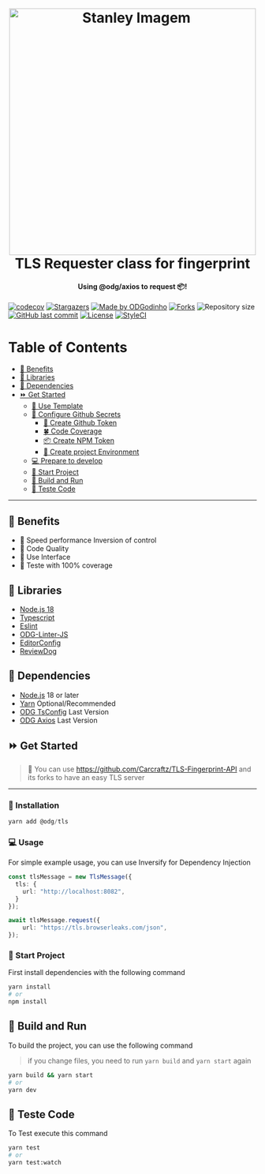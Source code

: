<h1 align="center">
    <a href="https://github.com/ODGodinho">
        <img
            src="https://raw.githubusercontent.com/ODGodinho/Stanley-TheTemplate/main/public/images/Stanley.jpg"
            alt="Stanley Imagem" width="500"
        />
    </a>
    <br />
    TLS Requester class for fingerprint
    <br />
</h1>

<h4 align="center">Using @odg/axios to request 📦!</h4>

<p align="center">

[![codecov](https://codecov.io/gh/ODGodinho/ODGTls/branch/main/graph/badge.svg?token=HNBNLLPZ3J)](https://codecov.io/gh/ODGodinho/ODGTls)
[![Stargazers](https://img.shields.io/github/stars/ODGodinho/ODGTls?color=F430A4)](https://github.com/ODGodinho/ODGTls/stargazers)
[![Made by ODGodinho](https://img.shields.io/badge/made%20by-ODGodinho-%2304A361)](https://www.linkedin.com/in/victor-alves-odgodinho/)
[![Forks](https://img.shields.io/github/forks/ODGodinho/ODGTls?color=CD4D34)](https://github.com/ODGodinho/ODGTls/network/members)
![Repository size](https://img.shields.io/github/repo-size/ODGodinho/ODGTls)
[![GitHub last commit](https://img.shields.io/github/last-commit/ODGodinho/ODGTls)](https://github.com/ODGodinho/ODGTls/commits/master)
[![License](https://img.shields.io/badge/license-MIT-brightgreen)](https://opensource.org/licenses/MIT)
[![StyleCI](https://github.styleci.io/repos/685343615/shield?branch=main)](https://github.styleci.io/repos/685343615?branch=main)

</p>

# Table of Contents

- [🎇 Benefits](#-benefits)
- [📗 Libraries](#-libraries)
- [📁 Dependencies](#-dependencies)
- [⏩ Get Started](#-get-started)
  - [🔘 Use Template](#-use-template)
  - [🔑 Configure Github Secrets](#-configure-github-secrets)
    - [🙈 Create Github Token](#-create-github-token)
    - [🍀 Code Coverage](#-code-coverage)
    - [📦 Create NPM Token](#-create-npm-token)
    - [🔐 Create project Environment](#-create-project-environment)
  - [💻 Prepare to develop](#-prepare-to-develop)
  - [📍 Start Project](#-start-project)
  - [📨 Build and Run](#-build-and-run)
  - [🧪 Teste Code](#-teste-code)

---

## 🎇 Benefits

- 🚀 Speed performance Inversion of control
- 🚨 Code Quality
- 🎇 Use Interface
- 🧪 Teste with 100% coverage

## 📗 Libraries

- [Node.js 18](https://nodejs.org/?n=dragonsgamers)
- [Typescript](https://www.typescriptlang.org/?n=dragonsgamers)
- [Eslint](https://eslint.org/?n=dragonsgamers)
- [ODG-Linter-JS](https://github.com/ODGodinho/ODG-Linter-Js?n=dragonsgamers)
- [EditorConfig](https://editorconfig.org/?n=dragonsgamers)
- [ReviewDog](https://github.com/reviewdog/action-eslint)

## 📁 Dependencies

- [Node.js](https://nodejs.org) 18 or later
- [Yarn](https://yarnpkg.com/) Optional/Recommended
- [ODG TsConfig](https://github.com/ODGodinho/tsconfig) Last Version
- [ODG Axios](https://github.com/ODGodinho/ODGAxios) Last Version

## ⏩ Get Started

> 🚩 You can use https://github.com/Carcraftz/TLS-Fingerprint-API and its forks to have an easy TLS server

---

### 🔘 Installation

```powershell
yarn add @odg/tls
```

### 💻 Usage

For simple example usage, you can use Inversify for Dependency Injection

```typescript
const tlsMessage = new TlsMessage({
  tls: {
    url: "http://localhost:8082",
  }
});

await tlsMessage.request({
    url: "https://tls.browserleaks.com/json",
});
```

### 📍 Start Project

First install dependencies with the following command

```bash
yarn install
# or
npm install
```

## 📨 Build and Run

To build the project, you can use the following command

> if you change files, you need to run `yarn build` and `yarn start` again

```bash
yarn build && yarn start
# or
yarn dev
```

## 🧪 Teste Code

To Test execute this command

```bash
yarn test
# or
yarn test:watch
```
